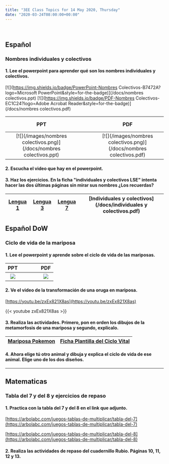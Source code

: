 ```yaml
---
title: "3EE Class Topics for 14 May 2020, Thursday"
date: "2020-03-24T08:00:00+00:00"
---
```


&nbsp;

## Español

### Nombres individuales y colectivos

#### 1. Lee el powerpoint para aprender qué son los nombres individuales y colectivos.

[![](https://img.shields.io/badge/PowerPoint-Nombres Colectivos-B7472A?logo=Microsoft PowerPoint&style=for-the-badge)](/docs/nombres colectivos.ppt) [![](https://img.shields.io/badge/PDF-Nombres Colectivos-EC1C24?logo=Adobe Acrobat Reader&style=for-the-badge)](/docs/nombres colectivos.pdf)

**PPT** | &nbsp; &nbsp; | &nbsp; &nbsp; | **PDF**
:---: | :---: | :---: | :---:
[![](/images/nombres colectivos.png)](/docs/nombres colectivos.ppt) | &nbsp; &nbsp; | &nbsp; &nbsp; | [![](/images/nombres colectivos.png)](/docs/nombres colectivos.pdf)

#### 2. Escucha el video que hay en el powerpoint.

#### 3. Haz los ejercicios. En la ficha "individuales y colectivos LSE" intenta hacer las dos últimas páginas sin mirar sus nombres ¿Los recuerdas?


[Lengua 1](/docs/lengua1.pdf) | [Lengua 3](/docs/lengua3.pdf) | [Lengua 7](/docs/lengua7.pdf) | [Individuales y colectivos](/docs/individuales y colectivos.pdf) 
:---: | :---: | :---: | :---:

## Español DoW

### Ciclo de vida de la mariposa

#### 1. Lee el powerpoint y aprende sobre el ciclo de vida de las mariposas.

**PPT** | &nbsp; &nbsp; | &nbsp; &nbsp; | **PDF**
:---: | :---: | :---: | :---:
[![](/images/es-t-t-5221-el-ciclo-vital-de-las-mariposas-presentacion_ver_1.png)](/docs/es-t-t-5221-el-ciclo-vital-de-las-mariposas-presentacion_ver_1.ppt) | &nbsp; &nbsp; | &nbsp; &nbsp; | [![](/images/es-t-t-5221-el-ciclo-vital-de-las-mariposas-presentacion_ver_1.png)](/docs/es-t-t-5221-el-ciclo-vital-de-las-mariposas-presentacion_ver_1.pdf)

#### 2. Ve el video de la transformación de una oruga en mariposa.

[https://youtu.be/zxEx821X8as](https://youtu.be/zxEx821X8as)

{{< youtube zxEx821X8as >}}

#### 3. Realiza las actividades. Primero, pon en orden los dibujos de la metamorfosis de una mariposa y segundo, explícalo.

[Mariposa Pokemon](/docs/Mariposa-pokemon.pdf) | [Ficha Plantilla del Ciclo Vital](/docs/ES-T-T-087-Ficha-Plantilla-del-ciclo-vital.pdf)
:---: | :---:

#### 4. Ahora elige tú otro animal y dibuja y explica el ciclo de vida de ese animal. Elige uno de los dos diseños.

<hr>

## Matematicas

### Tabla del 7 y del 8 y ejercicios de repaso

#### 1. Practica con la tabla del 7 y del 8 en el link que adjunto.

[https://arbolabc.com/juegos-tablas-de-multiplicar/tabla-del-7](https://arbolabc.com/juegos-tablas-de-multiplicar/tabla-del-7)

[https://arbolabc.com/juegos-tablas-de-multiplicar/tabla-del-8](https://arbolabc.com/juegos-tablas-de-multiplicar/tabla-del-8)

#### 2. Realiza las actividades de repaso del cuadernillo Rubio. Páginas 10, 11, 12 y 13.

<br/>
<br/>


